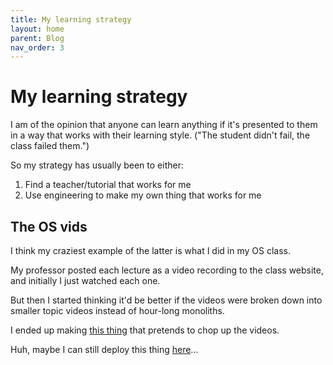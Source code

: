 ```yaml
---
title: My learning strategy
layout: home
parent: Blog
nav_order: 3
---
```


# My learning strategy

I am of the opinion that anyone can learn anything if it's presented to them in a way that works with their learning style. ("The student didn't fail, the class failed them.")

So my strategy has usually been to either:

1. Find a teacher/tutorial that works for me
1. Use engineering to make my own thing that works for me

## The OS vids

I think my craziest example of the latter is what I did in my OS class. 

My professor posted each lecture as a video recording to the class website, and initially I just watched each one.

But then I started thinking it'd be better if the videos were broken down into smaller topic videos instead of hour-long monoliths.

I ended up making [this thing](https://github.com/sgatewood/os_vids) that pretends to chop up the videos.

Huh, maybe I can still deploy this thing [here](/os_vids)...
